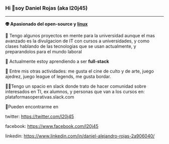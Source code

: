 <u></u>

### Hi 👋soy Daniel Rojas (aka l20j45)

----

**👽 Apasionado del open-source y <u>linux</u>**

🔭 Tengo algunos proyectos en mente para la universidad aunque el mas avanzado es la divulgacion de IT con cursos a universidades, y como clases hablando de las tecnologias que se usan actualmente, y preparandolos para el mundo laboral

🌱 Actualmente estoy aprendiendo a ser **full-stack**

🤯 Entre mis otras actividades: me gusta el cine de culto y de arte, juego ajedrez, juego league of legends, me gusta bordar. 

🤝🏽Tengo un spacio en slack donde trato de hacer comunidad sobre interesados en TI, ex alumnos, y personas que van a los cursos en: plataformasoperativas.slack.com

🐼Pueden encontrarme en 

twitter: https://twitter.com/l20j45

facebook: https://www.facebook.com/l20j45

linkedin: https://www.linkedin.com/in/daniel-alejandro-rojas-2a906040/





<!--
**l20j45/l20j45** is a ✨ _special_ ✨ repository because its `README.md` (this file) appears on your GitHub profile.

Here are some ideas to get you started:

- 🔭 I’m currently working on ...
- 🌱 I’m currently learning ...
- 👯 I’m looking to collaborate on ...
- 🤔 I’m looking for help with ...
- 💬 Ask me about ...
- 📫 How to reach me: ...
- 😄 Pronouns: ...
- ⚡ Fun fact: ...
-->
